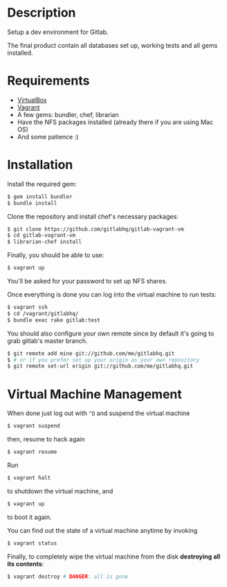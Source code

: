Description
===========

Setup a dev environment for Gitlab.

The final product contain all databases set up, working tests and all gems
installed.

Requirements
============

* [VirtualBox](https://www.virtualbox.org)
* [Vagrant](http://vagrantup.com)
* A few gems: bundler, chef, librarian
* Have the NFS packages installed (already there if you are using Mac OS)
* And some patience :)

Installation
============

Install the required gem:

```bash
$ gem install bundler
$ bundle install
```

Clone the repository and install chef's necessary packages:

```bash
$ git clone https://github.com/gitlabhq/gitlab-vagrant-vm
$ cd gitlab-vagrant-vm
$ librarian-chef install
```

Finally, you should be able to use:

```bash
$ vagrant up
```

You'll be asked for your password to set up NFS shares.

Once everything is done you can log into the virtual machine to run tests:

```bash
$ vagrant ssh
$ cd /vagrant/gitlabhq/
$ bundle exec rake gitlab:test
```

You should also configure your own remote since by default it's going to grab
gitlab's master branch.

```bash
$ git remote add mine git://github.com/me/gitlabhq.git
$ # or if you prefer set up your origin as your own repository
$ git remote set-url origin git://github.com/me/gitlabhq.git
```

Virtual Machine Management
==========================

When done just log out with `^D` and suspend the virtual machine

```bash
$ vagrant suspend
```

then, resume to hack again

```bash
$ vagrant resume
```

Run

```bash
$ vagrant halt
```

to shutdown the virtual machine, and

```bash
$ vagrant up
```

to boot it again.

You can find out the state of a virtual machine anytime by invoking

```bash
$ vagrant status
```

Finally, to completely wipe the virtual machine from the disk **destroying all its contents**:

```bash
$ vagrant destroy # DANGER: all is gone
```
